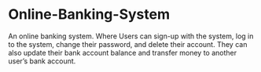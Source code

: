 # Online-Banking-System
An online banking system. Where Users can sign-up with the system, log in to the system, change their password, and delete their account.  They can also update their bank account balance and transfer money to another user’s bank account.
